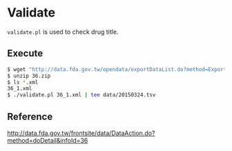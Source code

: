 Validate
========

`validate.pl` is used to check drug title.

Execute
-------
```bash
$ wget "http://data.fda.gov.tw/opendata/exportDataList.do?method=ExportData&InfoId=36&logType=1" -O 36.zip
$ unzip 36.zip
$ ls *.xml
36_1.xml
$ ./validate.pl 36_1.xml | tee data/20150324.tsv
```

Reference
---------
http://data.fda.gov.tw/frontsite/data/DataAction.do?method=doDetail&infoId=36
